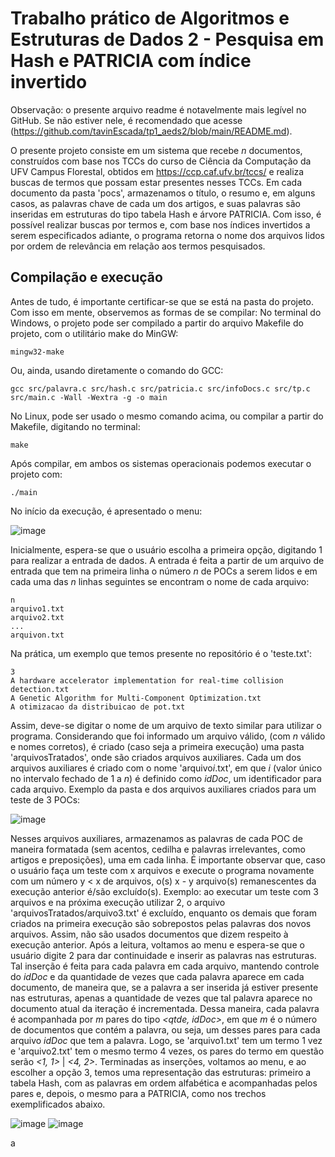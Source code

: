 # Trabalho prático de Algoritmos e Estruturas de Dados 2 - Pesquisa em Hash e PATRICIA com índice invertido
Observação: o presente arquivo readme é notavelmente mais legível no GitHub. Se não estiver nele, é recomendado que acesse (<https://github.com/tavinEscada/tp1_aeds2/blob/main/README.md>).

O presente projeto consiste em um sistema que recebe *n* documentos, construídos com base nos TCCs do curso de Ciência da Computação da UFV Campus Florestal, obtidos em <https://ccp.caf.ufv.br/tccs/> e realiza buscas de termos que possam estar presentes nesses TCCs. Em cada documento da pasta 'pocs', armazenamos o título, o resumo e, em alguns casos, as palavras chave de cada um dos artigos, e suas palavras são inseridas em estruturas do tipo tabela Hash e árvore PATRICIA. Com isso, é possível realizar buscas por termos e, com base nos índices invertidos a serem especificados adiante, o programa retorna o nome dos arquivos lidos por ordem de relevância em relação aos termos pesquisados.
## Compilação e execução
Antes de tudo, é importante certificar-se que se está na pasta do projeto. Com isso em mente, observemos as formas de se compilar:
No terminal do Windows, o projeto pode ser compilado a partir do arquivo Makefile do projeto, com o utilitário make do MinGW:
```
mingw32-make
```
Ou, ainda, usando diretamente o comando do GCC:
```
gcc src/palavra.c src/hash.c src/patricia.c src/infoDocs.c src/tp.c src/main.c -Wall -Wextra -g -o main
```
No Linux, pode ser usado o mesmo comando acima, ou compilar a partir do Makefile, digitando no terminal:
```
make
```
Após compilar, em ambos os sistemas operacionais podemos executar o projeto com:
```
./main
```
No início da execução, é apresentado o menu:

![image](https://github.com/user-attachments/assets/c83bfd7d-3c06-4887-ac5f-dd0bd809e635)

Inicialmente, espera-se que o usuário escolha a primeira opção, digitando 1 para realizar a entrada de dados. A entrada é feita a partir de um arquivo de entrada que tem na primeira linha o número *n* de POCs a serem lidos e em cada uma das *n* linhas seguintes se encontram o nome de cada arquivo:
```
n
arquivo1.txt
arquivo2.txt
...
arquivon.txt
```
Na prática, um exemplo que temos presente no repositório é o 'teste.txt':
```
3
A hardware accelerator implementation for real-time collision detection.txt
A Genetic Algorithm for Multi-Component Optimization.txt
A otimizacao da distribuicao de pot.txt
```
Assim, deve-se digitar o nome de um arquivo de texto similar para utilizar o programa. Considerando que foi informado um arquivo válido, (com *n* válido e nomes corretos), é criado (caso seja a primeira execução) uma pasta 'arquivosTratados', onde são criados arquivos auxiliares. Cada um dos arquivos auxiliares é criado com o nome 'arquivo*i*.txt', em que *i* (valor único no intervalo fechado de 1 a *n*) é definido como *idDoc*, um identificador para cada arquivo. Exemplo da pasta e dos arquivos auxiliares criados para um teste de 3 POCs:

![image](https://github.com/user-attachments/assets/6944d612-4368-4b44-a006-0ab871817668)

Nesses arquivos auxiliares, armazenamos as palavras de cada POC de maneira formatada (sem acentos, cedilha e palavras irrelevantes, como artigos e preposições), uma em cada linha. É importante observar que, caso o usuário faça um teste com x arquivos e execute o programa novamente com um número y < x de arquivos, o(s) x - y arquivo(s) remanescentes da execução anterior é/são excluído(s). Exemplo: ao executar um teste com 3 arquivos e na próxima execução utilizar 2, o arquivo 'arquivosTratados/arquivo3.txt' é excluído, enquanto os demais que foram criados na primeira execução são sobrepostos pelas palavras dos novos arquivos. Assim, não são usados documentos que dizem respeito à execução anterior.
Após a leitura, voltamos ao menu e espera-se que o usuário digite 2 para dar continuidade e inserir as palavras nas estruturas. Tal inserção é feita para cada palavra em cada arquivo, mantendo controle do *idDoc* e da quantidade de vezes que cada palavra aparece em cada documento, de maneira que, se a palavra a ser inserida já estiver presente nas estruturas, apenas a quantidade de vezes que tal palavra aparece no documento atual da iteração é incrementada. Dessa maneira, cada palavra é acompanhada por *m* pares do tipo *<qtde, idDoc>*, em que *m* é o número de documentos que contém a palavra, ou seja, um desses pares para cada arquivo *idDoc* que tem a palavra. Logo, se 'arquivo1.txt' tem um termo 1 vez e 'arquivo2.txt' tem o mesmo termo 4 vezes, os pares do termo em questão serão *<1, 1>* | *<4, 2>*.
Terminadas as inserções, voltamos ao menu, e ao escolher a opção 3, temos uma representação das estruturas: primeiro a tabela Hash, com as palavras em ordem alfabética e acompanhadas pelos pares e, depois, o mesmo para a PATRICIA, como nos trechos exemplificados abaixo.

![image](https://github.com/user-attachments/assets/00dbd2c8-7202-4cbd-94e0-fc400240505a) ![image](https://github.com/user-attachments/assets/8d0d77c2-6b32-41b9-98a2-45d58744dff5)

a
